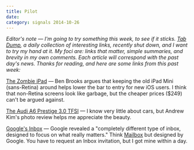 ```yaml
---
title: Pilot
date:
category: signals 2014-10-26
---
```

_Editor's note &mdash; I'm going to try something this week, to see if it sticks. [Tab Dump](http://tabdump.com), a daily collection of interesting links, recently shut down, and I want to try my hand at it. My foci are: links that matter, simple summaries, and brevity in my own comments. Each article will correspond with the past day's news. Thanks for reading, and here are some links from this past week:_

[The Zombie iPad](https://brooksreview.net/2014/10/zombie-ipad/) &mdash; Ben Brooks argues that keeping the old iPad Mini (sans-Retina) around helps lower the bar to entry for new iOS users. I think that non-Retina screens look like garbage, but the cheaper prices ($249) can't be argued against.

[The Audi A6 Prestige 3.0 TFSI](http://www.minimallyminimal.com/blog/audi-a6-prestige-30-tfsi) &mdash; I know very little about cars, but Andrew Kim's photo review helps me appreciate the beauty.

[Google's Inbox](http://googleblog.blogspot.com/2014/10/an-inbox-that-works-for-you.html) &mdash; Google revealed a "completely different type of inbox, designed to focus on what really matters." Think [Mailbox](http://www.mailboxapp.com/) but designed by Google. You have to request an Inbox invitation, but I got mine within a day.
